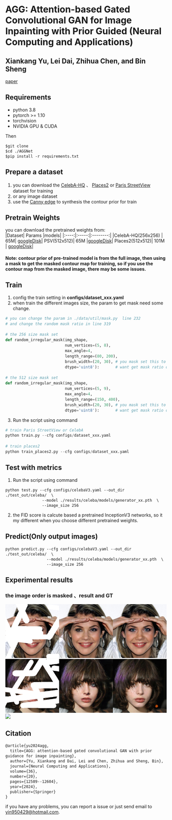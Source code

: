 # AGG: Attention-based Gated Convolutional GAN for Image Inpainting with Prior Guided (Neural Computing and Applications)

## Xiankang Yu, Lei Dai, Zhihua Chen, and Bin Sheng

[paper](https://link.springer.com/article/10.1007/s00521-024-09785-w)


## Requirements

- python 3.8
- pytorch >= 1.10
- torchvision
- NVIDIA GPU & CUDA 

Then 
```
$git clone 
$cd ./AGGNet
$pip install -r requirements.txt
```

## Prepare a dataset

1. you can download the [CelebA-HQ](https://www.kaggle.com/datasets/badasstechie/celebahq-resized-256x256) 、 [Places2](http://places2.csail.mit.edu/download.html) or 
[Paris StreetView](https://drive.google.com/open?id=1YXEMiAuaVjMm4jmoZPvMyddAmAyRPVfV) dataset for training
2. or any image dataset
3. use the [Canny edge](https://github.com/DCurro/CannyEdgePytorch) to synthesis the contour prior for train

## Pretrain Weights
you can download the pretrained weights from:  
|Dataset| Params |models|
|:----:|:-----:|:--------:|
|CelebA-HQ(256x256) | 65M| [googleDisk](https://drive.google.com/drive/folders/1WW9Kdx_aYDcLfNcWobpzEqhDuU5Iiveo)|
PSV(512x512)|    65M    |[googleDisk](https://drive.google.com/drive/folders/1cS-N8vqTjVSSDg7XqG9VESdIGaXFHJwC?usp=sharing)|
Places2(512x512)| 101M | [googleDisk](https://drive.google.com/drive/folders/1w6Amhdx0bbXInPP7w5sIJ3YT932bSOFd?usp=sharing)|

#### Note: contour prior of pre-trained model is from the full image, then using a mask to get the masked contour map for training, so if you use the contour map from the masked image, there may be some issues.

## Train
1. config the train setting in **configs/dataset_xxx.yaml**
2. when train the different images size, the param to get mask need some change.
```python
# you can change the param in ./data/util/mask.py  line 232
# and change the random mask ratio in line 319

# the 256 size mask set
def random_irregular_mask(img_shape,
                          num_vertices=(5, 8),
                          max_angle=4,
                          length_range=(80, 200),
                          brush_width=(20, 30), # you mask set this to (30, 40) if you 
                          dtype='uint8'):       # want get mask ratio over 0.4

# the 512 size mask set
def random_irregular_mask(img_shape,
                          num_vertices=(5, 9),
                          max_angle=4,
                          length_range=(150, 400),
                          brush_width=(20, 30), # you mask set this to (30, 40) if you 
                          dtype='uint8'):       # want get mask ratio over 0.4

```
3. Run the script using command 
```python
# train Paris StreetView or CelebA
python train.py --cfg configs/dataset_xxx.yaml

# train places2
python train_places2.py --cfg configs/dataset_xxx.yaml

```

## Test with metrics
1. Run the script using command 
```
python test.py --cfg configs/celebaV3.yaml --out_dir ./test_out/celeba/  \
                --model ./results/celeba/models/generator_xx.pth  \
                --image_size 256
```
2. the FID score is calcute based a pretrained InceptionV3 networks, so it my different when you choose different pretrained weights.

## Predict(Only output images)
```
python predict.py --cfg configs/celebaV3.yaml --out_dir ./test_out/celeba/  \
                  --model ./results/celeba/models/generator_xx.pth  \
                  --image_size 256
```

## Experimental results
### the image order is masked 、result and GT
<img src="./samples/celeba_1.png">
<img src="./samples/celeba_2.png">
<img src="./samples/paris sv.png">

## Citation
```
@article{yu2024agg,
  title={AGG: attention-based gated convolutional GAN with prior guidance for image inpainting},
  author={Yu, Xiankang and Dai, Lei and Chen, Zhihua and Sheng, Bin},
  journal={Neural Computing and Applications},
  volume={36},
  number={20},
  pages={12589--12604},
  year={2024},
  publisher={Springer}
}

```
if you have any problems, you can report a issue or just send email to <yin950429@hotmail.com>.


